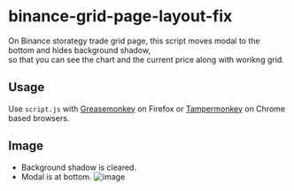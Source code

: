 # binance-grid-page-layout-fix
On Binance storategy trade grid page, this script moves modal to the bottom and hides background shadow,<br>
so that you can see the chart and the current price along with worikng grid.

## Usage
Use `script.js` with [Greasemonkey](https://addons.mozilla.org/en-US/firefox/addon/greasemonkey/) on Firefox or [Tampermonkey](https://chrome.google.com/webstore/detail/tampermonkey/dhdgffkkebhmkfjojejmpbldmpobfkfo?hl=en) on Chrome based browsers.

## Image
- Background shadow is cleared.
- Modal is at bottom.
![image](https://user-images.githubusercontent.com/33177050/140255718-659ad311-b5e0-4978-a18b-d346830e44da.png)

